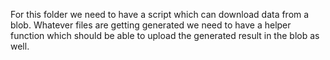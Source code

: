 For this folder we need to have a script which can download data from a blob. Whatever files are getting generated we need to have a helper function which should be able to upload the generated result in the blob as well.